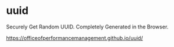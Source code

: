 # uuid
Securely Get Random UUID.  Completely Generated in the Browser.

https://officeofperformancemanagement.github.io/uuid/
